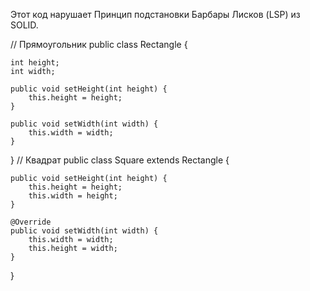 Этот код нарушает Принцип подстановки Барбары Лисков (LSP) из SOLID.

// Прямоугольник
public class Rectangle {

    int height;
    int width;

    public void setHeight(int height) {
        this.height = height;
    }

    public void setWidth(int width) {
        this.width = width;
    }
}
// Квадрат
public class Square extends Rectangle {

    public void setHeight(int height) {
        this.height = height;
        this.width = height;
    }

    @Override
    public void setWidth(int width) {
        this.width = width;
        this.height = width;
    }
}
